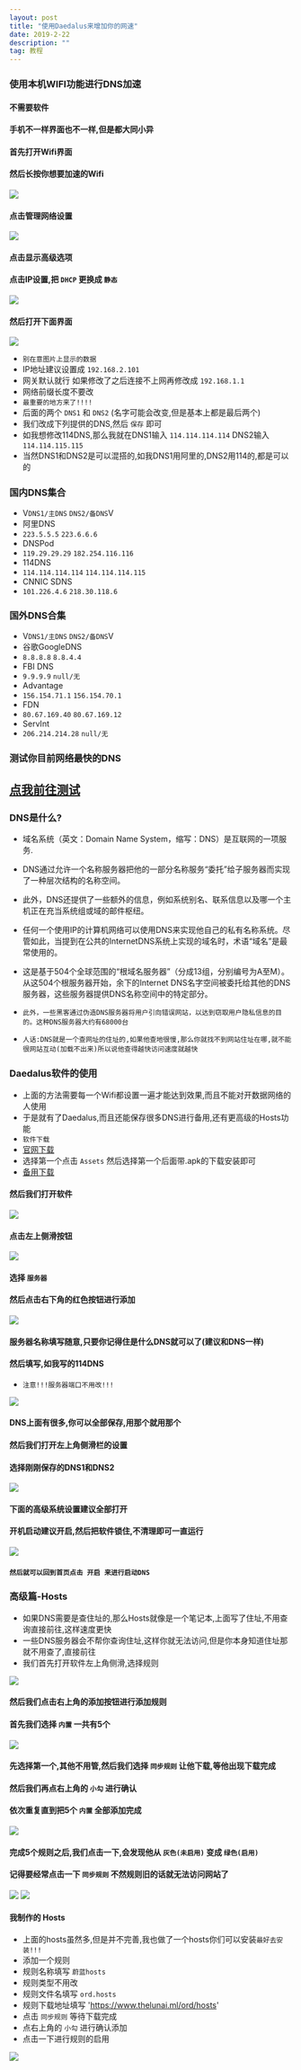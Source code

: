 ```yaml
---
layout: post
title: "使用Daedalus来增加你的网速"
date: 2019-2-22
description: ""
tag: 教程
---
```


### 使用本机WIFI功能进行DNS加速
#### 不需要软件

#### 手机不一样界面也不一样,但是都大同小异
#### 首先打开Wifi界面
#### 然后长按你想要加速的Wifi

![](/images/boke/Daedalus/01.jpg)

#### 点击管理网络设置

![](/images/boke/Daedalus/02.jpg)

#### 点击显示高级选项
#### 点击IP设置,把 `DHCP` 更换成 `静态`

![](/images/boke/Daedalus/03.jpg)

#### 然后打开下面界面

![](/images/boke/Daedalus/04.jpg)

* `别在意图片上显示的数据`
* IP地址建议设置成 `192.168.2.101`
* 网关默认就行 如果修改了之后连接不上网再修改成 `192.168.1.1`
* 网络前缀长度不要改
* `最重要的地方来了!!!!`
* 后面的两个 `DNS1` 和 `DNS2` (名字可能会改变,但是基本上都是最后两个)
* 我们改成下列提供的DNS,然后 `保存` 即可
* 如我想修改114DNS,那么我就在DNS1输入 `114.114.114.114` DNS2输入`114.114.115.115`
* 当然DNS1和DNS2是可以混搭的,如我DNS1用阿里的,DNS2用114的,都是可以的

### 国内DNS集合

* V`DNS1/主DNS`           `DNS2/备DNS`V
* 阿里DNS
* `223.5.5.5`                  `223.6.6.6`
* DNSPod
* `119.29.29.29`            `182.254.116.116`
* 114DNS
* `114.114.114.114`      `114.114.114.115`
* CNNIC SDNS
* `101.226.4.6`              `218.30.118.6`

### 国外DNS合集

* V`DNS1/主DNS`           `DNS2/备DNS`V
* 谷歌GoogleDNS
* `8.8.8.8`                      `8.8.4.4`
* FBI DNS
* `9.9.9.9`                      `null/无`
* Advantage
* `156.154.71.1`           `156.154.70.1`
* FDN
* `80.67.169.40`           `80.67.169.12`
* ServInt
* `206.214.214.28`       `null/无`

### 测试你目前网络最快的DNS

## [点我前往测试](http://tools.cloudxns.net/Index/Diag)

### DNS是什么?
* 域名系统（英文：Domain Name System，缩写：DNS）是互联网的一项服务.
* DNS通过允许一个名称服务器把他的一部分名称服务“委托”给子服务器而实现了一种层次结构的名称空间。
* 此外，DNS还提供了一些额外的信息，例如系统别名、联系信息以及哪一个主机正在充当系统组或域的邮件枢纽。
* 任何一个使用IP的计算机网络可以使用DNS来实现他自己的私有名称系统。尽管如此，当提到在公共的InternetDNS系统上实现的域名时，术语“域名”是最常使用的。
* 这是基于504个全球范围的“根域名服务器”（分成13组，分别编号为A至M）。从这504个根服务器开始，余下的Internet DNS名字空间被委托给其他的DNS服务器，这些服务器提供DNS名称空间中的特定部分。
* `此外，一些黑客通过伪造DNS服务器将用户引向错误网站，以达到窃取用户隐私信息的目的。这种DNS服务器大约有68000台`

* `人话:DNS就是一个查网址的住址的,如果他查地很慢,那么你就找不到网站住址在哪,就不能很网站互动(加载不出来)所以说他查得越快访问速度就越快`

### Daedalus软件的使用

* 上面的方法需要每一个Wifi都设置一遍才能达到效果,而且不能对开数据网络的人使用
* 于是就有了Daedalus,而且还能保存很多DNS进行备用,还有更高级的Hosts功能
* `软件下载`
* [官网下载](https://github.com/iTXTech/Daedalus/releases)
* 选择第一个点击 `Assets` 然后选择第一个后面带.apk的下载安装即可
* [备用下载](https://www.lanzous.com/i37o0la)
#### 然后我们打开软件

![](/images/boke/Daedalus/05.jpg)

#### 点击左上侧滑按钮

![](/images/boke/Daedalus/06.jpg)

#### 选择 `服务器`
#### 然后点击右下角的红色按钮进行添加

![](/images/boke/Daedalus/07.jpg)

#### 服务器名称填写随意,只要你记得住是什么DNS就可以了(建议和DNS一样)
#### 然后填写,如我写的114DNS
* `注意!!!服务器端口不用改!!!`

![](/images/boke/Daedalus/08.jpg)

#### DNS上面有很多,你可以全部保存,用那个就用那个
#### 然后我们打开左上角侧滑栏的设置
#### 选择刚刚保存的DNS1和DNS2

![](/images/boke/Daedalus/09.jpg)

#### 下面的高级系统设置建议全部打开
#### 开机启动建议开启,然后把软件锁住,不清理即可一直运行

![](/images/boke/Daedalus/10.jpg)

#### `然后就可以回到首页点击 开启 来进行启动DNS`

### 高级篇-Hosts

* 如果DNS需要是查住址的,那么Hosts就像是一个笔记本,上面写了住址,不用查询直接前往,这样速度更快
* 一些DNS服务器会不帮你查询住址,这样你就无法访问,但是你本身知道住址那就不用查了,直接前往
* 我们首先打开软件左上角侧滑,选择规则

![](/images/boke/Daedalus/11.jpg)

#### 然后我们点击右上角的添加按钮进行添加规则
#### 首先我们选择 `内置` 一共有5个

![](/images/boke/Daedalus/12.jpg)

#### 先选择第一个,其他不用管,然后我们选择 `同步规则` 让他下载,等他出现下载完成
#### 然后我们再点右上角的 `小勾` 进行确认
#### 依次重复直到把5个 `内置` 全部添加完成

![](/images/boke/Daedalus/13.jpg)

#### 完成5个规则之后,我们点击一下,会发现他从 `灰色(未启用)` 变成 `绿色(启用)`
#### 记得要经常点击一下 `同步规则` 不然规则旧的话就无法访问网站了
![](/images/boke/Daedalus/15.jpg)
![](/images/boke/Daedalus/16.jpg)

#### 我制作的 Hosts

* 上面的hosts虽然多,但是并不完善,我也做了一个hosts你们可以安装`最好去安装!!!`
* 添加一个规则
* 规则名称填写 `蔚蓝hosts`
* 规则类型不用改
* 规则文件名填写 `ord.hosts`
* 规则下载地址填写 'https://www.thelunai.ml/ord/hosts'
* 点击 `同步规则` 等待下载完成
* 点右上角的 `小勾` 进行确认添加
* 点击一下进行规则的启用

![](/images/boke/Daedalus/17.jpg)